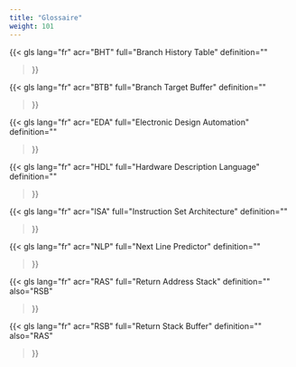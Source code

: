 ```yaml
---
title: "Glossaire"
weight: 101
---
```


{{< gls 
  lang="fr"
  acr="BHT" 
  full="Branch History Table" 
  definition="" 
>}}

{{< gls 
  lang="fr"
  acr="BTB" 
  full="Branch Target Buffer" 
  definition="" 
>}}

{{< gls 
  lang="fr"
  acr="EDA" 
  full="Electronic Design Automation" 
  definition="" 
>}}

{{< gls 
  lang="fr"
  acr="HDL" 
  full="Hardware Description Language" 
  definition="" 
>}}

{{< gls 
  lang="fr"
  acr="ISA" 
  full="Instruction Set Architecture" 
  definition="" 
>}}

{{< gls 
  lang="fr"
  acr="NLP" 
  full="Next Line Predictor" 
  definition="" 
>}}

{{< gls 
  lang="fr"
  acr="RAS" 
  full="Return Address Stack" 
  definition="" 
  also="RSB"
>}}

{{< gls 
  lang="fr"
  acr="RSB" 
  full="Return Stack Buffer" 
  definition="" 
  also="RAS"
>}}